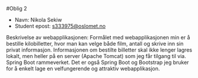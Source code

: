 #Oblig 2

* Navn: Nikola Sekiw
* Student epost: s333975@oslomet.no

Beskrivelse av webapplikasjonen:
Formålet med webapplikasjonen min er å bestille kilobilletter, 
hvor man kan velge både film, antall og skrive inn sin privat informasjon. 
Informasjonen om bestilte billetter skal ikke lenger lagres lokalt, men heller
på en server (Apache Tomcat) som jeg får tilgang til via. Spring Boot rammeverket.
Det er også Spring Boot og Bootstrap jeg bruker for å enkelt lage en velfungerende
og attraktiv webapplikasjon.
